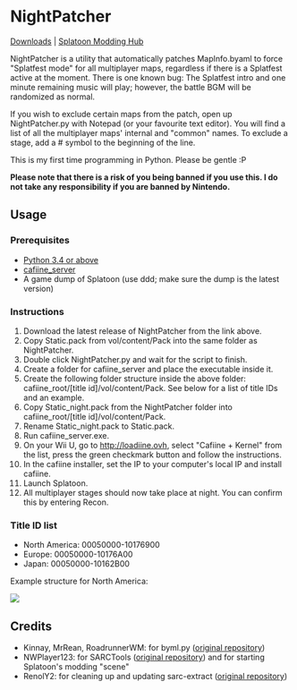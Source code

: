 # NightPatcher

[Downloads](https://github.com/OatmealDome/SplatoonUtilities/releases/tag/NightPatcher) | [Splatoon Modding Hub](http://gbatemp.net/threads/splatoon-modding-hub.425670/)

NightPatcher is a utility that automatically patches MapInfo.byaml to force "Splatfest mode" for all multiplayer maps, regardless if there is a Splatfest active at the moment. There is one known bug: The Splatfest intro and one minute remaining music will play; however, the battle BGM will be randomized as normal.

If you wish to exclude certain maps from the patch, open up NightPatcher.py with Notepad (or your favourite text editor). You will find a list of all the multiplayer maps' internal and "common" names. To exclude a stage, add a \# symbol to the beginning of the line.

This is my first time programming in Python. Please be gentle :P

**Please note that there is a risk of you being banned if you use this. I do not take any responsibility if you are banned by Nintendo.**

## Usage

### Prerequisites

* [Python 3.4 or above](https://www.python.org/downloads/)
* [cafiine_server](https://github.com/MrRean/Cafiine-410-551/blob/master/server/cafiine_server.exe)
* A game dump of Splatoon (use ddd; make sure the dump is the latest version)

### Instructions

1. Download the latest release of NightPatcher from the link above.
2. Copy Static.pack from vol/content/Pack into the same folder as NightPatcher.
3. Double click NightPatcher.py and wait for the script to finish.
4. Create a folder for cafiine_server and place the executable inside it.
5. Create the following folder structure inside the above folder: cafiine_root/[title id]/vol/content/Pack. See below for a list of title IDs and an example.
6. Copy Static_night.pack from the NightPatcher folder into cafiine_root/[title id]/vol/content/Pack.
7. Rename Static_night.pack to Static.pack.
8. Run cafiine_server.exe.
9. On your Wii U, go to http://loadiine.ovh, select "Cafiine + Kernel" from the list, press the green checkmark button and follow the instructions.
10. In the cafiine installer, set the IP to your computer's local IP and install cafiine.
11. Launch Splatoon.
12. All multiplayer stages should now take place at night. You can confirm this by entering Recon.

### Title ID list

- North America: 00050000-10176900
- Europe: 00050000-10176A00
- Japan: 00050000-10162B00

Example structure for North America:

<img src="http://i.imgur.com/d5v4MWb.png" />

## Credits

* Kinnay, MrRean, RoadrunnerWM: for byml.py ([original repository](https://github.com/MrRean/Splat3D))
* NWPlayer123: for SARCTools ([original repository](https://github.com/NWPlayer123/WiiUTools/tree/master/SARCTools)) and for starting Splatoon's modding "scene"
* RenolY2: for cleaning up and updating sarc-extract ([original repository](https://github.com/RenolY2/sarc-extract))
